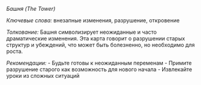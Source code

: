 *Башня \(The Tower\)*

*Ключевые слова:* внезапные изменения, разрушение, откровение

*Толкование:* 
Башня символизирует неожиданные и часто драматические изменения\. Эта карта говорит о разрушении старых структур и убеждений, что может быть болезненно, но необходимо для роста\.

*Рекомендации:*
\- Будьте готовы к неожиданным переменам
\- Примите разрушение старого как возможность для нового начала
\- Извлекайте уроки из сложных ситуаций
